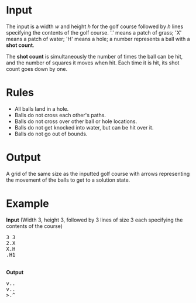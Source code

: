 <h1>Input</h1>
<p>The input is a width <em>w</em> and height <em>h</em> for the golf course followed by <em>h</em> lines specifying the contents of the golf course. '.' means a patch of grass; 'X' means a patch of water; 'H' means a hole; a number represents a ball with a <strong>shot count</strong>.
</p>
<p>
The <strong>shot count</strong> is simultaneously the number of times the ball can be hit, and the number of squares it moves when hit. Each time it is hit, its shot count goes down by one.
</p>
<p>
<h1>Rules</h1>
<ul>
<li>All balls land in a hole.</li>
<li>Balls do not cross each other's paths.</li>
<li>Balls do not cross over other ball or hole locations.</li>
<li>Balls do not get knocked into water, but can be hit over it.</li>
<li>Balls do not go out of bounds.</li>
</ul>
</p>
<h1>Output</h1>
<p>
A grid of the same size as the inputted golf course with arrows representing the movement of the balls to get to a solution state.
</p>
<h1>Example</h1>
<p>
<strong>Input</strong> (Width 3, height 3, followed by 3 lines of size 3 each specifying the contents of the course)<br />
<pre>
3 3
2.X
X.H
.H1
</pre><br />
<strong>Output</strong><br />
<pre>
v..
v..
>.^
</pre>
</p>


